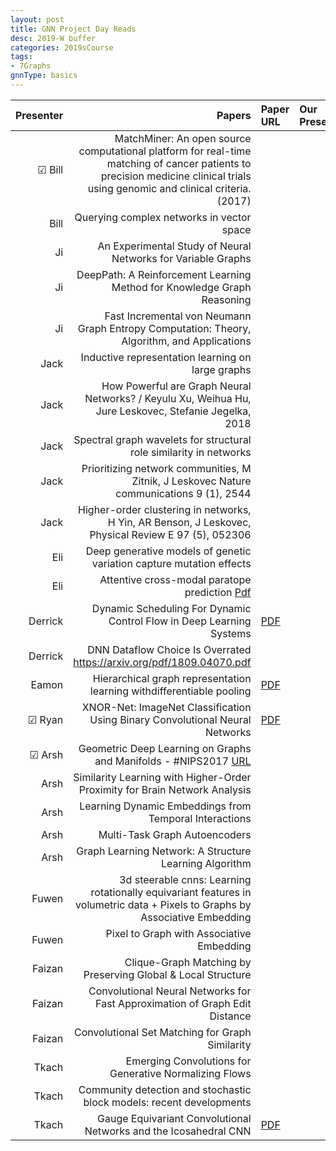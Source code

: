 ```yaml
---
layout: post
title: GNN Project Day Reads
desc: 2019-W buffer
categories: 2019sCourse
tags:
- 7Graphs
gnnType: basics
---
```


| Presenter | Papers | Paper URL| Our Presentation | 
| -----: | -------------------------------: | :----- | :----- | 
|  &#9745;  Bill |  MatchMiner: An open source computational platform for real-time matching of cancer patients to precision medicine clinical trials using genomic and clinical criteria. (2017)  |  |  |   
| Bill | Querying complex networks in vector space |  |  |
| Ji | An Experimental Study of Neural Networks for Variable Graphs   |  |  |  
| Ji | DeepPath: A Reinforcement Learning Method for Knowledge Graph Reasoning | | | 
| Ji | Fast Incremental von Neumann Graph Entropy Computation: Theory, Algorithm, and Applications | | | 
| Jack | Inductive representation learning on large graphs |  |  | 
| Jack |  How Powerful are Graph Neural Networks? / Keyulu Xu, Weihua Hu, Jure Leskovec, Stefanie Jegelka, 2018 |  |  |  
| Jack | Spectral graph wavelets for structural role similarity in networks |  |  |
| Jack | Prioritizing network communities, M Zitnik, J Leskovec Nature communications 9 (1), 2544 |  |  |
| Jack | Higher-order clustering in networks, H Yin, AR Benson, J Leskovec, Physical Review E 97 (5), 052306 |  |  
| Eli | Deep generative models of genetic variation capture mutation effects |  |  |  
| Eli |  Attentive cross-modal paratope prediction   [Pdf](https://openreview.net/forum?id=ByUU2t1PG) |  |  |  
| Derrick | Dynamic Scheduling For Dynamic Control Flow in Deep Learning Systems   | [PDF](http://www.cs.cmu.edu/~jinlianw/papers/dynamic_scheduling_nips18_sysml.pdf) |  |  
| Derrick | DNN Dataflow Choice Is Overrated https://arxiv.org/pdf/1809.04070.pdf | |
| Eamon  |  Hierarchical graph representation learning withdifferentiable pooling  | [PDF]()   |  |  
| &#9745;  Ryan | XNOR-Net: ImageNet Classification Using Binary Convolutional Neural Networks | [PDF]()   |  | 
| &#9745; Arsh |  Geometric Deep Learning on Graphs and Manifolds - #NIPS2017  [URL](https://www.youtube.com/watch?v=LvmjbXZyoP0)  |   |  | 
| Arsh | Similarity Learning with Higher-Order Proximity for Brain Network Analysis | | | 
| Arsh| Learning Dynamic Embeddings from Temporal Interactions |  | |   
| Arsh | Multi-Task Graph Autoencoders  |  | |  
| Arsh | Graph Learning Network: A Structure Learning Algorithm |  | |  
| Fuwen | 3d steerable cnns: Learning rotationally equivariant features in volumetric data + Pixels to Graphs by Associative Embedding|  |  |  
| Fuwen | Pixel to Graph with Associative Embedding |  | |  
| Faizan | Clique-Graph Matching by Preserving Global & Local Structure |  | |  
| Faizan | Convolutional Neural Networks for Fast Approximation of Graph Edit Distance |  | |  
| Faizan | Convolutional Set Matching for Graph Similarity | | |  
| Tkach | Emerging Convolutions for Generative Normalizing Flows | | |  
| Tkach | Community detection and stochastic block models: recent developments |  | |  
| Tkach | Gauge Equivariant Convolutional Networks and the Icosahedral CNN | [PDF]()     |  

